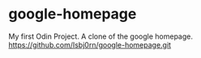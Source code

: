 # google-homepage
My first Odin Project.
A clone of the google homepage.
https://github.com/Isbj0rn/google-homepage.git
